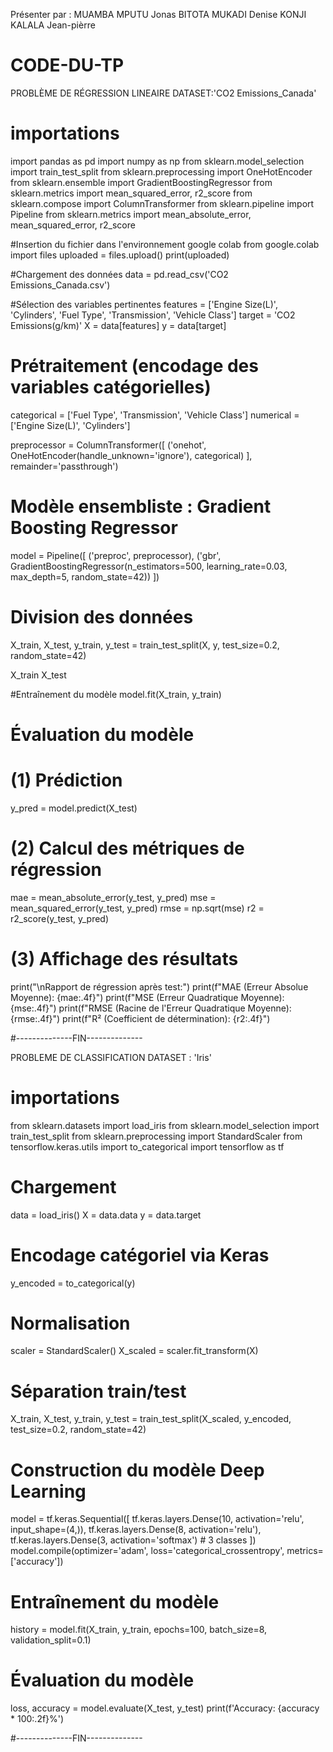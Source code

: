 Présenter par : 
MUAMBA MPUTU Jonas 
BITOTA MUKADI Denise 
KONJI KALALA Jean-pièrre

# CODE-DU-TP

PROBLÈME DE RÉGRESSION LINEAIRE
DATASET:'CO2 Emissions_Canada'

# importations 
import pandas as pd
import numpy as np
from sklearn.model_selection import train_test_split
from sklearn.preprocessing import OneHotEncoder
from sklearn.ensemble import GradientBoostingRegressor
from sklearn.metrics import mean_squared_error, r2_score
from sklearn.compose import ColumnTransformer
from sklearn.pipeline import Pipeline
from sklearn.metrics import mean_absolute_error, mean_squared_error, r2_score

#Insertion du fichier dans l'environnement google colab 
from google.colab import files
uploaded = files.upload()
print(uploaded)

#Chargement des données
data = pd.read_csv('CO2 Emissions_Canada.csv')

#Sélection des variables pertinentes
features = ['Engine Size(L)', 'Cylinders', 'Fuel Type', 'Transmission', 'Vehicle Class']
target = 'CO2 Emissions(g/km)'
X = data[features]
y = data[target]

# Prétraitement (encodage des variables catégorielles)
categorical = ['Fuel Type', 'Transmission', 'Vehicle Class']
numerical = ['Engine Size(L)', 'Cylinders']

preprocessor = ColumnTransformer([
    ('onehot', OneHotEncoder(handle_unknown='ignore'), categorical)
], remainder='passthrough')

# Modèle ensembliste : Gradient Boosting Regressor
model = Pipeline([
    ('preproc', preprocessor),
    ('gbr', GradientBoostingRegressor(n_estimators=500, learning_rate=0.03, max_depth=5, random_state=42))
])

# Division des données
X_train, X_test, y_train, y_test = train_test_split(X, y, test_size=0.2, random_state=42)

X_train
X_test

#Entraînement du modèle
model.fit(X_train, y_train)

# Évaluation du modèle 
# (1) Prédiction
y_pred = model.predict(X_test)

# (2) Calcul des métriques de régression
mae = mean_absolute_error(y_test, y_pred)
mse = mean_squared_error(y_test, y_pred)
rmse = np.sqrt(mse)
r2 = r2_score(y_test, y_pred)

# (3) Affichage des résultats
print("\nRapport de régression après test:")
print(f"MAE (Erreur Absolue Moyenne): {mae:.4f}")
print(f"MSE (Erreur Quadratique Moyenne): {mse:.4f}")
print(f"RMSE (Racine de l'Erreur Quadratique Moyenne): {rmse:.4f}")
print(f"R² (Coefficient de détermination): {r2:.4f}")

#--------------FIN--------------



PROBLEME DE CLASSIFICATION
DATASET : 'Iris'

# importations
from sklearn.datasets import load_iris
from sklearn.model_selection import train_test_split
from sklearn.preprocessing import StandardScaler
from tensorflow.keras.utils import to_categorical
import tensorflow as tf

# Chargement
data = load_iris()
X = data.data
y = data.target

# Encodage catégoriel via Keras
y_encoded = to_categorical(y)

# Normalisation
scaler = StandardScaler()
X_scaled = scaler.fit_transform(X)

# Séparation train/test
X_train, X_test, y_train, y_test = train_test_split(X_scaled, y_encoded, test_size=0.2, random_state=42)

# Construction du modèle Deep Learning
model = tf.keras.Sequential([
    tf.keras.layers.Dense(10, activation='relu', input_shape=(4,)),
    tf.keras.layers.Dense(8, activation='relu'),
    tf.keras.layers.Dense(3, activation='softmax')  # 3 classes
])
model.compile(optimizer='adam',
              loss='categorical_crossentropy',
              metrics=['accuracy'])

# Entraînement du modèle
history = model.fit(X_train, y_train, epochs=100, batch_size=8, validation_split=0.1)

# Évaluation du modèle
loss, accuracy = model.evaluate(X_test, y_test)
print(f'Accuracy: {accuracy * 100:.2f}%')

#--------------FIN--------------
